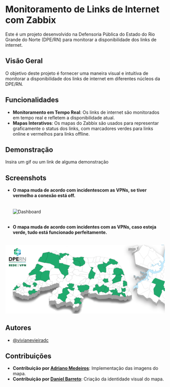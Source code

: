 # Monitoramento de Links de Internet com Zabbix

Este é um projeto desenvolvido na Defensoria Pública do Estado do Rio Grande do Norte (DPE/RN) para monitorar a disponibilidade dos links de internet.

## Visão Geral
O objetivo deste projeto é fornecer uma maneira visual e intuitiva de monitorar a disponibilidade dos links de internet em diferentes núcleos da DPE/RN. 

## Funcionalidades

- **Monitoramento em Tempo Real**: Os links de internet são monitorados em tempo real e refletem a disponibilidade atual.
- **Mapas Interativos**: Os mapas do Zabbix são usados para representar graficamente o status dos links, com marcadores verdes para links online e vermelhos para links offline.


## Demonstração

Insira um gif ou um link de alguma demonstração


## Screenshots

- **O mapa muda de acordo com incidentescom as VPNs, se tiver vermelho a conexão está off.**
<br><br/>  
![Dashboard](/img/links-off-vpn.PNG "Dashboard")
<br><br/>  

- **O mapa muda de acordo com incidentes com as VPNs, caso esteja verde, tudo está funcionado perfeitamente.**
<br><br/>  


![Dashboard](monitoramento-mapas-zabbix/img/links-on-vpn.PNG "Dashboard")

## Autores

- [@vivianevieiradc](https://github.com/vivianevieiradc)


## Contribuições
- **Contribuição por [Adriano Medeiros](https://www.linkedin.com/in/joaodasilva/)**: Implementação das imagens do mapa. 
- **Contribuição por [Daniel Barreto](https://www.linkedin.com/in/mariasantos/)**: Criação da identidade visual do mapa.


